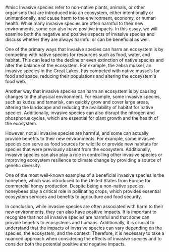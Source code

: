 #misc
Invasive species refer to non-native plants, animals, or other organisms that are introduced into an ecosystem, either intentionally or unintentionally, and cause harm to the environment, economy, or human health. While many invasive species are often harmful to their new environments, some can also have positive impacts. In this essay, we will examine both the negative and positive aspects of invasive species and discuss whether they are always harmful or can be beneficial as well.

One of the primary ways that invasive species can harm an ecosystem is by competing with native species for resources such as food, water, and habitat. This can lead to the decline or even extinction of native species and alter the balance of the ecosystem. For example, the zebra mussel, an invasive species in the Great Lakes, has competed with native mussels for food and space, reducing their populations and altering the ecosystem's food web.

Another way that invasive species can harm an ecosystem is by causing changes to the physical environment. For example, some invasive species, such as kudzu and tamarisk, can quickly grow and cover large areas, altering the landscape and reducing the availability of habitat for native species. Additionally, invasive species can also disrupt the nitrogen and phosphorus cycles, which are essential for plant growth and the health of the ecosystem.

However, not all invasive species are harmful, and some can actually provide benefits to their new environments. For example, some invasive species can serve as food sources for wildlife or provide new habitats for species that were previously absent from the ecosystem. Additionally, invasive species can also play a role in controlling other invasive species or improving ecosystem resilience to climate change by providing a source of genetic diversity.

One of the most well-known examples of a beneficial invasive species is the honeybee, which was introduced to the United States from Europe for commercial honey production. Despite being a non-native species, honeybees play a critical role in pollinating crops, which provides essential ecosystem services and benefits to agriculture and food security.

In conclusion, while invasive species are often associated with harm to their new environments, they can also have positive impacts. It is important to recognize that not all invasive species are harmful and that some can provide benefits to ecosystems and humans. Additionally, it is crucial to understand that the impacts of invasive species can vary depending on the species, the ecosystem, and the context. Therefore, it is necessary to take a nuanced approach when considering the effects of invasive species and to consider both the potential positive and negative impacts.
